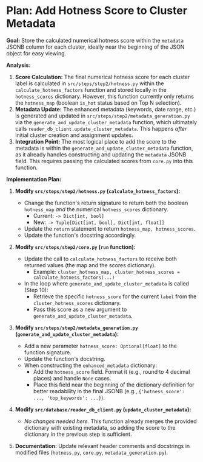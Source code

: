 # Plan: Add Hotness Score to Cluster Metadata

**Goal:** Store the calculated numerical hotness score within the `metadata` JSONB column for each cluster, ideally near the beginning of the JSON object for easy viewing.

**Analysis:**

1.  **Score Calculation:** The final numerical hotness score for each cluster label is calculated in `src/steps/step2/hotness.py` within the `calculate_hotness_factors` function and stored locally in the `hotness_scores` dictionary. However, this function currently only returns the `hotness_map` (boolean `is_hot` status based on Top N selection).
2.  **Metadata Update:** The enhanced metadata (keywords, date range, etc.) is generated and updated in `src/steps/step2/metadata_generation.py` via the `generate_and_update_cluster_metadata` function, which ultimately calls `reader_db_client.update_cluster_metadata`. This happens _after_ initial cluster creation and assignment updates.
3.  **Integration Point:** The most logical place to add the score to the metadata is within the `generate_and_update_cluster_metadata` function, as it already handles constructing and updating the `metadata` JSONB field. This requires passing the calculated scores from `core.py` into this function.

**Implementation Plan:**

1.  **Modify `src/steps/step2/hotness.py` (`calculate_hotness_factors`):**

    - Change the function's return signature to return both the boolean `hotness_map` _and_ the numerical `hotness_scores` dictionary.
      - Current: `-> Dict[int, bool]`
      - New: `-> Tuple[Dict[int, bool], Dict[int, float]]`
    - Update the `return` statement to return `hotness_map, hotness_scores`.
    - Update the function's docstring accordingly.

2.  **Modify `src/steps/step2/core.py` (`run` function):**

    - Update the call to `calculate_hotness_factors` to receive both returned values (the map and the scores dictionary).
      - Example: `cluster_hotness_map, cluster_hotness_scores = calculate_hotness_factors(...)`
    - In the loop where `generate_and_update_cluster_metadata` is called (Step 10):
      - Retrieve the specific `hotness_score` for the current `label` from the `cluster_hotness_scores` dictionary.
      - Pass this score as a new argument to `generate_and_update_cluster_metadata`.

3.  **Modify `src/steps/step2/metadata_generation.py` (`generate_and_update_cluster_metadata`):**

    - Add a new parameter `hotness_score: Optional[float]` to the function signature.
    - Update the function's docstring.
    - When constructing the `enhanced_metadata` dictionary:
      - Add the `hotness_score` field. Format it (e.g., round to 4 decimal places) and handle `None` cases.
      - Place this field near the beginning of the dictionary definition for better readability in the final JSONB (e.g., `{'hotness_score': ..., 'top_keywords': ...}`).

4.  **Modify `src/database/reader_db_client.py` (`update_cluster_metadata`):**

    - _No changes needed here._ This function already merges the provided dictionary with existing metadata, so adding the score to the dictionary in the previous step is sufficient.

5.  **Documentation:** Update relevant header comments and docstrings in modified files (`hotness.py`, `core.py`, `metadata_generation.py`).
